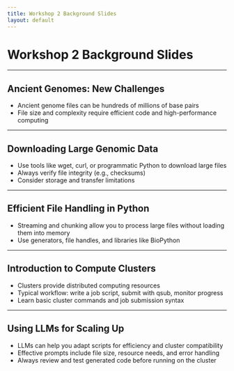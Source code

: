 ```yaml
---
title: Workshop 2 Background Slides
layout: default
---
```


# Workshop 2 Background Slides

---

## Ancient Genomes: New Challenges
- Ancient genome files can be hundreds of millions of base pairs
- File size and complexity require efficient code and high-performance computing

---

## Downloading Large Genomic Data
- Use tools like wget, curl, or programmatic Python to download large files
- Always verify file integrity (e.g., checksums)
- Consider storage and transfer limitations

---

## Efficient File Handling in Python
- Streaming and chunking allow you to process large files without loading them into memory
- Use generators, file handles, and libraries like BioPython

---

## Introduction to Compute Clusters
- Clusters provide distributed computing resources
- Typical workflow: write a job script, submit with qsub, monitor progress
- Learn basic cluster commands and job submission syntax

---

## Using LLMs for Scaling Up
- LLMs can help you adapt scripts for efficiency and cluster compatibility
- Effective prompts include file size, resource needs, and error handling
- Always review and test generated code before running on the cluster
